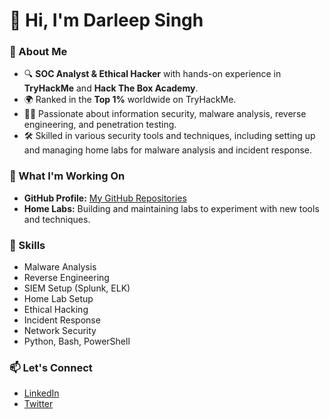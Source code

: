 # 👋 Hi, I'm Darleep Singh

### 🌟 About Me
- 🔍 **SOC Analyst & Ethical Hacker** with hands-on experience in **TryHackMe** and **Hack The Box Academy**.
- 🌍 Ranked in the **Top 1%** worldwide on TryHackMe.
- 🧑‍💻 Passionate about information security, malware analysis, reverse engineering, and penetration testing.
- 🛠️ Skilled in various security tools and techniques, including setting up and managing home labs for malware analysis and incident response.

### 💼 What I'm Working On
- **GitHub Profile:** [My GitHub Repositories](https://github.com/darleep)
- **Home Labs:** Building and maintaining labs to experiment with new tools and techniques.

### 🚀 Skills
- Malware Analysis
- Reverse Engineering
- SIEM Setup (Splunk, ELK)
- Home Lab Setup
- Ethical Hacking
- Incident Response
- Network Security
- Python, Bash, PowerShell

### 📫 Let's Connect
- [LinkedIn](https://linkedin.com/in/darleepsingh)
- [Twitter](https://twitter.com/darleepsingh)
